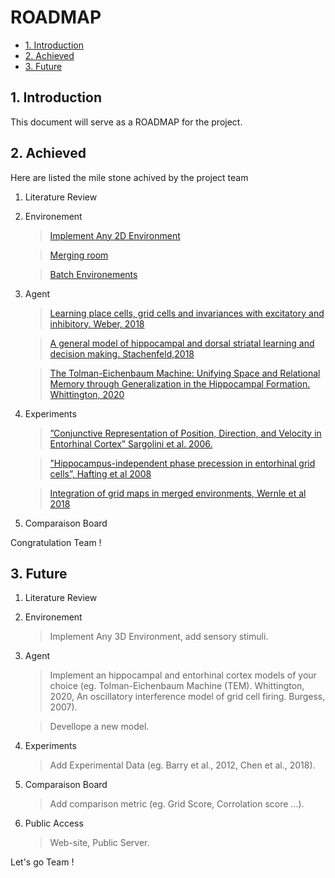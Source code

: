 
# ROADMAP

* [1. Introduction](#1-Introduction)
* [2. Achieved ](#2-Achieved)
* [3. Future](#3-Future)

## 1. Introduction

This document will serve as a ROADMAP for the project. 

## 2. Achieved

Here are listed the mile stone achived by the project team

1. Literature Review

2. Environement
    > [Implement Any 2D Environment](https://github.com/ClementineDomine/EHC_model_comparison/blob/main/sehec/envs/arenas/simple2d.py)
    
    > [Merging room](https://github.com/ClementineDomine/EHC_model_comparison/blob/main/sehec/envs/arenas/connected_rooms.py) 
    
    > [Batch Environements](https://github.com/ClementineDomine/EHC_model_comparison/blob/main/sehec/envs/arenas/TEM_env.py)
    
3. Agent
      > [Learning place cells, grid cells and invariances with excitatory and   inhibitory. Weber, 2018 ](https://github.com/ClementineDomine/EHC_model_comparison/blob/main/examples/Agent_examples/weber_2018_example.ipynb)

     > [A general model of hippocampal and dorsal striatal learning and decision making. Stachenfeld,2018](https://github.com/ClementineDomine/EHC_model_comparison/blob/main/examples/Agent_examples/stachenfeld_2018_examples.ipynb)
     
     > [The Tolman-Eichenbaum Machine: Unifying Space and Relational Memory through Generalization in the Hippocampal Formation. Whittington, 2020](https://github.com/ClementineDomine/EHC_model_comparison/blob/main/examples/Agent_examples/whittington_2020_examples.ipynb)
 
   
4. Experiments 
    > [”Conjunctive Representation of Position, Direction, and Velocity in Entorhinal Cortex” Sargolini et al. 2006.](https://github.com/ClementineDomine/EHC_model_comparison/tree/main/sehec/envs/experiments/Sargolini2006)
 
    > [”Hippocampus-independent phase precession in entorhinal grid cells”, Hafting et al 2008](https://github.com/ClementineDomine/EHC_model_comparison/tree/main/sehec/envs/experiments/Hafting2008)


    > [Integration of grid maps in merged environments, Wernle et al 2018](https://github.com/ClementineDomine/EHC_model_comparison/tree/main/sehec/envs/experiments/Wernle2018)
  
5. Comparaison Board  
   
Congratulation Team !


## 3. Future

1. Literature Review

2. Environement
     > Implement Any 3D Environment, add sensory stimuli.
    
3. Agent
      > Implement an hippocampal and entorhinal cortex models of your choice (eg. Tolman-Eichenbaum Machine (TEM). Whittington, 2020, An oscillatory interference model of grid cell firing. Burgess, 2007).
      
      >  Devellope a new model.
   
4. Experiments 
    > Add Experimental Data (eg. Barry et al., 2012, Chen et al., 2018).

      
5. Comparaison Board  
    > Add comparison metric (eg. Grid Score, Corrolation score ...).

6. Public Access
    > Web-site, Public Server.

Let's go Team ! 


    
